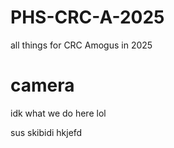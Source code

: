 # PHS-CRC-A-2025
all things for CRC Amogus in 2025
<h1>camera</h1>
idk what we do here lol


sus
skibidi
hkjefd